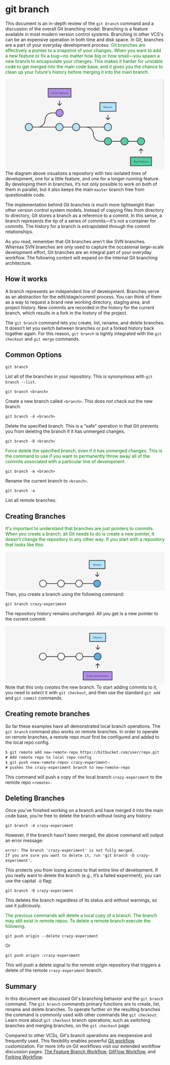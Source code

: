 # git branch


This document is an in-depth review of the `git branch` command and a discussion of the overall Git branching model. Branching is a feature available in most modern version control systems. Branching in other VCS's can be an expensive operation in both time and disk space. In Git, branches are a part of your everyday development process. <font color="green">Git branches are effectively a pointer to a snapshot of your changes. When you want to add a new feature or fix a bug—no matter how big or how small—you spawn a new branch to encapsulate your changes. This makes it harder for unstable code to get merged into the main code base, and it gives you the chance to clean up your future's history before merging it into the main branch.</font>

![1585098327438](./${img}\1585098327438.png)
The diagram above visualizes a repository with two isolated lines of development, one for a little feature, and one for a longer-running feature. By developing them in branches, it’s not only possible to work on both of them in parallel, but it also keeps the main `master` branch free from questionable code.

The implementation behind Git branches is much more lightweight than other version control system models. Instead of copying files from directory to directory, Git stores a branch as a reference to a commit. In this sense, a branch represents the tip of a series of commits—it's not a container for commits. The history for a branch is extrapolated through the commit relationships.

As you read, remember that Git branches aren't like SVN branches. Whereas SVN branches are only used to capture the occasional large-scale development effort, Git branches are an integral part of your everyday workflow. The following content will expand on the internal Git branching architecture.

## How it works

A branch represents an independent line of development. Branches serve as an abstraction for the edit/stage/commit process. You can think of them as a way to request a brand new working directory, staging area, and project history. New commits are recorded in the history for the current branch, which results in a fork in the history of the project.

The `git branch` command lets you create, list, rename, and delete branches. It doesn’t let you switch between branches or put a forked history back together again. For this reason, `git branch` is tightly integrated with the `git checkout` and `git merge` commands.

## Common Options

```
git branch
```

List all of the branches in your repository. This is synonymous with `git branch --list.`

```
git branch <branch>
```

Create a new branch called `<branch>`. This does *not* check out the new branch.

```
git branch -d <branch>
```

Delete the specified branch. This is a “safe” operation in that Git prevents you from deleting the branch if it has unmerged changes.

```
git branch -D <branch>
```

<font color="green">Force delete the specified branch, even if it has unmerged changes. This is the command to use if you want to permanently throw away all of the commits associated with a particular line of development.</font>

```
git branch -m <branch>
```

Rename the current branch to `<branch>`.

```
git branch -a
```

List all remote branches. 

## Creating Branches

<font color="green">It's important to understand that branches are just pointers to commits. When you create a branch, all Git needs to do is create a new pointer, it doesn’t change the repository in any other way. If you start with a repository that looks like this:</font>

![1585100939332](./${img}\1585100939332.png)
Then, you create a branch using the following command:

```
git branch crazy-experiment
```

The repository history remains unchanged. All you get is a new pointer to the current commit:

![1585100961457](./${img}\1585100961457.png)
Note that this only *creates* the new branch. To start adding commits to it, you need to select it with `git checkout`, and then use the standard `git add` and `git commit` commands. 

## Creating remote branches

So far these examples have all demonstrated local branch operations. The `git branch` command also works on remote branches. In order to operate on remote branches, a remote repo must first be configured and added to the local repo config.

```
$ git remote add new-remote-repo https://bitbucket.com/user/repo.git
# Add remote repo to local repo config
$ git push <new-remote-repo> crazy-experiment~
# pushes the crazy-experiment branch to new-remote-repo
```

This command will push a copy of the local branch `crazy-experiment` to the remote repo `<remote>.`

## Deleting Branches

Once you’ve finished working on a branch and have merged it into the main code base, you’re free to delete the branch without losing any history:

```
git branch -d crazy-experiment
```

However, if the branch hasn’t been merged, the above command will output an error message:

```
error: The branch 'crazy-experiment' is not fully merged.
If you are sure you want to delete it, run 'git branch -D crazy-experiment'.
```

This protects you from losing access to that entire line of development. If you really want to delete the branch (e.g., it’s a failed experiment), you can use the capital `-D` flag:

```
git branch -D crazy-experiment
```

This deletes the branch regardless of its status and without warnings, so use it judiciously.

<font color="green">The previous commands will delete a local copy of a branch. The branch may still exist in remote repos. To delete a remote branch execute the following.</font>

```
git push origin --delete crazy-experiment
```

Or

```
git push origin :crazy-experiment
```

This will push a delete signal to the remote origin repository that triggers a delete of the remote `crazy-experiment` branch.

## Summary


In this document we discussed Git's branching behavior and the `git branch` command. The `git branch` commands primary functions are to create, list, rename and delete branches. To operate further on the resulting branches the command is commonly used with other commands like `git checkout`. Learn more about `git checkout` branch operations; such as switching branches and merging branches, on the `git checkout` page.

Compared to other VCSs, Git's branch operations are inexpensive and frequently used. This flexibility enables powerful [Git workflow](https://www.atlassian.com/git/tutorials/comparing-workflows) customization. For more info on Git workflows visit our extended workflow discussion pages: [The
Feature Branch Workflow](https://www.atlassian.com/git/tutorials/comparing-workflows/feature-branch-workflow), [GitFlow Workflow](https://www.atlassian.com/git/tutorials/comparing-workflows/gitflow-workflow), and [Forking Workflow](https://www.atlassian.com/git/tutorials/comparing-workflows/forking-workflow). 